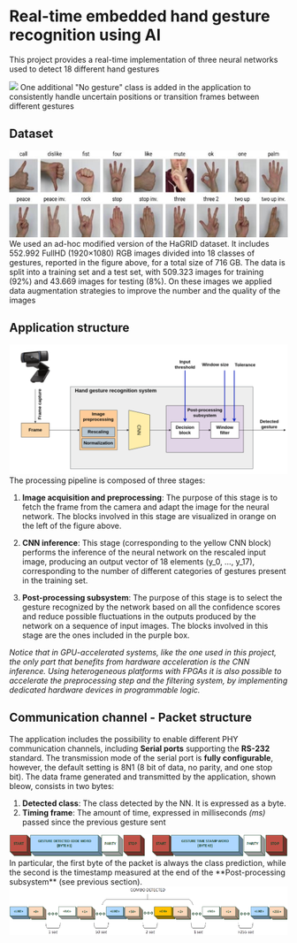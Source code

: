 # Real-time embedded hand gesture recognition using AI
 This project provides a real-time implementation of three neural networks used to detect 18 different hand gestures

<img src=/imgs/demo.gif>
One additional "No gesture" class is added in the application to consistently handle uncertain positions or transition frames between different gestures 

<h2>Dataset</h2>
<img src=/imgs/hagrid_gestures.png>
We used an ad-hoc modified version of the HaGRID dataset. It includes 552.992 FullHD (1920×1080) RGB images divided into 18 classes of gestures, reported in the figure above, for a total size of 716 GB. The data is split into a training set and a test set, with 509.323 images for training (92%) and 43.669 images for testing (8%). On these images we applied data augmentation strategies to improve the number and the quality of the images

<h2>Application structure</h2>
<img src=/imgs/application.png>
The processing pipeline is composed of three stages:

1) **Image acquisition and preprocessing**: The purpose of this stage is to fetch the frame from the camera and adapt the image for the neural network. The blocks involved in this stage are visualized in orange on the left of the figure above.

2) **CNN inference**: This stage (corresponding to the yellow CNN block) performs the inference of the neural network on the rescaled input image, producing an output vector of 18 elements (y_0, …, y_17), corresponding to the number of different categories of gestures present in the training set.

3) **Post-processing subsystem**: The purpose of this stage is to select the gesture recognized by the network based on all the confidence scores and reduce possible fluctuations in the outputs produced by the network on a sequence of input images. The blocks involved in this stage are the ones included in the purple box. 

_Notice that in GPU-accelerated systems, like the one used in this project, the only part that benefits from hardware acceleration is the CNN inference. Using heterogeneous platforms with FPGAs it is also possible to accelerate the preprocessing step and the filtering system, by implementing dedicated hardware devices in programmable logic._



<h2>Communication channel - Packet structure</h2>

The application includes the possibility to enable different PHY communication channels, including **Serial ports** supporting the **RS-232** standard. The transmission mode of the serial port is **fully configurable**, however, the default setting is 8N1 (8 bit of data, no parity, and one stop bit). The data frame generated and transmitted by the application, shown bleow, consists in two bytes:
1) **Detected class**: The class detected by the NN. It is expressed as a byte.
2) **Timing frame**: The amount of time, expressed in milliseconds _(ms)_ passed since the previous gesture sent 
<img src=/imgs/packet_struct.png>
In particular, the first byte of the packet is always the class prediction, while the second is the timestamp measured at the end of the **Post-processing subsystem** (see previous section).
<img src=/imgs/packet_burst.png>
